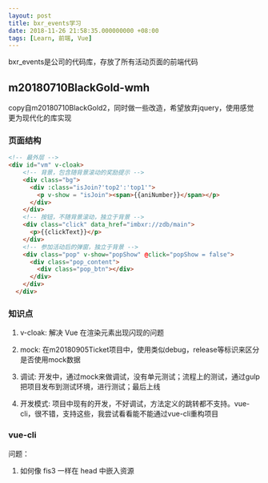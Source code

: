 ```yaml
---
layout: post
title: bxr_events学习
date: 2018-11-26 21:58:35.000000000 +08:00
tags: [Learn, 前端, Vue]
---
```


bxr_events是公司的代码库，存放了所有活动页面的前端代码

## m20180710BlackGold-wmh

copy自m20180710BlackGold2，同时做一些改造，希望放弃jquery，使用感觉更为现代化的库实现

### 页面结构

```html
<!-- 最外层 -->
<div id="vm" v-cloak> 
    <!-- 背景，包含随背景滚动的奖励提示 -->
    <div class="bg">
      <div :class="isJoin?'top2':'top1'">
        <p v-show = "isJoin"><span>{{aniNumber}}</span></p>
      </div>
    </div>
    <!-- 按钮，不随背景滚动，独立于背景 -->
    <div class="click" data_href="imbxr://zdb/main">
      <p>{{clickText}}</p>
    </div>
    <!-- 参加活动后的弹窗，独立于背景 -->
    <div class="pop" v-show="popShow" @click="popShow = false">
      <div class="pop_content">
        <div class="pop_btn"></div>
      </div>
    </div>
  </div>
```

### 知识点

1. v-cloak: 解决 Vue 在渲染元素出现闪现的问题

2. mock: 在m20180905Ticket项目中，使用类似debug，release等标识来区分是否使用mock数据

3. 调试: 开发中，通过mock来做调试，没有单元测试；流程上的测试，通过gulp把项目发布到测试环境，进行测试；最后上线

4. 开发模式: 项目中现有的开发，不好调试，方法定义的跳转都不支持。vue-cli，很不错，支持这些，我尝试看看能不能通过vue-cli重构项目

### vue-cli

问题：

1. 如何像 fis3 一样在 head 中嵌入资源
